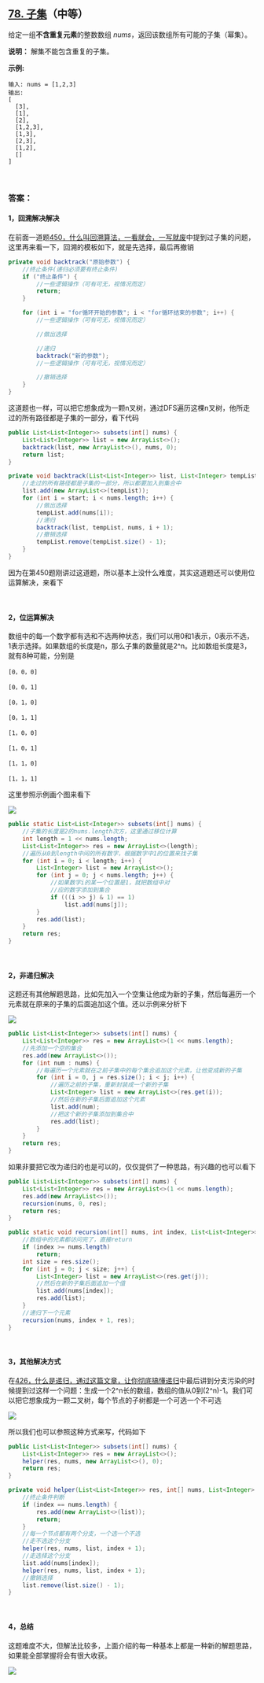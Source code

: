 ## [78. 子集](https://leetcode-cn.com/problems/subsets/)（中等）

给定一组**不含重复元素**的整数数组 *nums*，返回该数组所有可能的子集（幂集）。

**说明：** 解集不能包含重复的子集。

**示例:**

```
输入: nums = [1,2,3]
输出:
[
  [3],
  [1],
  [2],
  [1,2,3],
  [1,3],
  [2,3],
  [1,2],
  []
]
```

<br>

### 答案：

#### 1，回溯解决解决

在前面一道题[450，什么叫回溯算法，一看就会，一写就废](http://mp.weixin.qq.com/s?__biz=MzU0ODMyNDk0Mw==&mid=2247488558&idx=1&sn=bb600c06c773960b3f4536c4c6c8d948&chksm=fb41870ecc360e18db1ca13783050d1a2efb19579407587baeea9b258a92e4c90c7ad12cbc1a&scene=21#wechat_redirect)中提到过子集的问题，这里再来看一下，回溯的模板如下，就是先选择，最后再撤销

```java
private void backtrack("原始参数") {
    //终止条件(递归必须要有终止条件)
    if ("终止条件") {
        //一些逻辑操作（可有可无，视情况而定）
        return;
    }

    for (int i = "for循环开始的参数"; i < "for循环结束的参数"; i++) {
        //一些逻辑操作（可有可无，视情况而定）

        //做出选择

        //递归
        backtrack("新的参数");
        //一些逻辑操作（可有可无，视情况而定）

        //撤销选择
    }
}
```

这道题也一样，可以把它想象成为一颗n叉树，通过DFS遍历这棵n叉树，他所走过的所有路径都是子集的一部分，看下代码

```java
public List<List<Integer>> subsets(int[] nums) {
    List<List<Integer>> list = new ArrayList<>();
    backtrack(list, new ArrayList<>(), nums, 0);
    return list;
}

private void backtrack(List<List<Integer>> list, List<Integer> tempList, int[] nums, int start) {
    //走过的所有路径都是子集的一部分，所以都要加入到集合中
    list.add(new ArrayList<>(tempList));
    for (int i = start; i < nums.length; i++) {
        //做出选择
        tempList.add(nums[i]);
        //递归
        backtrack(list, tempList, nums, i + 1);
        //撤销选择
        tempList.remove(tempList.size() - 1);
    }
}
```

因为在第450题刚讲过这道题，所以基本上没什么难度，其实这道题还可以使用位运算解决，来看下

<br>

#### 2，位运算解决

数组中的每一个数字都有选和不选两种状态，我们可以用0和1表示，0表示不选，1表示选择。如果数组的长度是n，那么子集的数量就是2^n。比如数组长度是3，就有8种可能，分别是

```
[0，0，0]

[0，0，1]

[0，1，0]

[0，1，1]

[1，0，0]

[1，0，1]

[1，1，0]

[1，1，1]
```

这里参照示例画个图来看下

![](https://raw.githubusercontent.com/sdwwld/algorithms/master/img/leetcode/0078/640.png)

```java
public static List<List<Integer>> subsets(int[] nums) {
    //子集的长度是2的nums.length次方，这里通过移位计算
    int length = 1 << nums.length;
    List<List<Integer>> res = new ArrayList<>(length);
    //遍历从0到length中间的所有数字，根据数字中1的位置来找子集
    for (int i = 0; i < length; i++) {
        List<Integer> list = new ArrayList<>();
        for (int j = 0; j < nums.length; j++) {
            //如果数字i的某一个位置是1，就把数组中对
            //应的数字添加到集合
            if (((i >> j) & 1) == 1)
                list.add(nums[j]);
        }
        res.add(list);
    }
    return res;
}
```

<br>

#### 2，非递归解决

这题还有其他解题思路，比如先加入一个空集让他成为新的子集，然后每遍历一个元素就在原来的子集的后面追加这个值。还以示例来分析下

![](https://raw.githubusercontent.com/sdwwld/algorithms/master/img/leetcode/0078/641.png)

```java
public List<List<Integer>> subsets(int[] nums) {
    List<List<Integer>> res = new ArrayList<>(1 << nums.length);
    //先添加一个空的集合
    res.add(new ArrayList<>());
    for (int num : nums) {
        //每遍历一个元素就在之前子集中的每个集合追加这个元素，让他变成新的子集
        for (int i = 0, j = res.size(); i < j; i++) {
            //遍历之前的子集，重新封装成一个新的子集
            List<Integer> list = new ArrayList<>(res.get(i));
            //然后在新的子集后面追加这个元素
            list.add(num);
            //把这个新的子集添加到集合中
            res.add(list);
        }
    }
    return res;
}
```

如果非要把它改为递归的也是可以的，仅仅提供了一种思路，有兴趣的也可以看下

```java
public List<List<Integer>> subsets(int[] nums) {
    List<List<Integer>> res = new ArrayList<>(1 << nums.length);
    res.add(new ArrayList<>());
    recursion(nums, 0, res);
    return res;
}

public static void recursion(int[] nums, int index, List<List<Integer>> res) {
    //数组中的元素都访问完了，直接return
    if (index >= nums.length)
        return;
    int size = res.size();
    for (int j = 0; j < size; j++) {
        List<Integer> list = new ArrayList<>(res.get(j));
        //然后在新的子集后面追加一个值
        list.add(nums[index]);
        res.add(list);
    }
    //递归下一个元素
    recursion(nums, index + 1, res);
}
```

<br>

#### 3，其他解决方式

在[426，什么是递归，通过这篇文章，让你彻底搞懂递归](http://mp.weixin.qq.com/s?__biz=MzU0ODMyNDk0Mw==&mid=2247487910&idx=1&sn=2670aec7139c6b98e83ff66114ac1cf7&chksm=fb418286cc360b90741ed54fecd62fd45571b2caba3e41473a7ea0934f918d4b31537689c664&scene=21#wechat_redirect)中最后讲到分支污染的时候提到过这样一个问题：生成一个2^n长的数组，数组的值从0到(2^n)-1。我们可以把它想象成为一颗二叉树，每个节点的子树都是一个可选一个不可选

![](https://raw.githubusercontent.com/sdwwld/algorithms/master/img/leetcode/0078/642.png)

所以我们也可以参照这种方式来写，代码如下

```java
public List<List<Integer>> subsets(int[] nums) {
    List<List<Integer>> res = new ArrayList<>();
    helper(res, nums, new ArrayList<>(), 0);
    return res;
}

private void helper(List<List<Integer>> res, int[] nums, List<Integer> list, int index) {
    //终止条件判断
    if (index == nums.length) {
        res.add(new ArrayList<>(list));
        return;
    }
    //每一个节点都有两个分支，一个选一个不选
    //走不选这个分支
    helper(res, nums, list, index + 1);
    //走选择这个分支
    list.add(nums[index]);
    helper(res, nums, list, index + 1);
    //撤销选择
    list.remove(list.size() - 1);
}
```

<br>

#### 4，总结

这题难度不大，但解法比较多，上面介绍的每一种基本上都是一种新的解题思路，如果能全部掌握将会有很大收获。





![](https://img-blog.csdnimg.cn/20200807155236311.png)

#### 